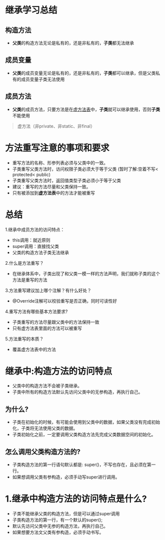 # 继承学习总结
## 构造方法
- **父类**的构造方法无论是私有的，还是非私有的，**子类**都无法继承
## 成员变量
- **父类**的成员变量无论是私有的，还是非私有的，**子类**都可以继承，但是父类私有的成员变量子类无法使用
## 成员方法
- **父类**的成员方法，只要方法是在<u>虚方法表</u>中，**子类**就可以继承使用，否则**子类**不能使用
> 虚方法（非private、非static、非final）





# 方法重写注意的事项和要求
- 重写方法的名称、形参列表必须与父类中的一致。
- 子类重写父类方法时，访问权限子类必须大于等于父类 (暂时了解:空着不写< protected< public)
- 子类重写父类方法时，返回值类型子类必须小于等于父类
- 建议：重写的方法尽量和父类保持一致。
- 只有被添加到**虚方法表**中的方法才能被重写


# 总结
1.继承中成员方法的访问特点：
- this调用：就近原则
- super调用：直接找父类
- 父类的构造方法子类无法继承

2.什么是方法重写？
- 在继承体系中，子类出现了和父类一模一样的方法声明，我们就称子类的这个方法是重写的方法

3.方法重写建议加上哪个注解？有什么好处？
- @Override注解可以校验重写是否正确，同时可读性好

4.重写方法有哪些基本方法要求?
- 子类重写的方法尽量跟父类中的方法保持一致
- 只有虚方法表里面的方法可以被重写

5.方法重写的本质？
- 覆盖虚方法表中的方法

# 继承中:构造方法的访问特点
- 父类中的构造方法不会被子类继承。
- 子类中所有的构造方法默认先访问父类中的无参构造，再执行自己。
## 为什么?
- 子类在初始化的时候，有可能会使用到父类中的数据，如果父类没有完成初始化，子类将无法使用父类的数据。
- 子类初始化之前，一定要调用父类构造方法先完成父类数据空间的初始化。
## 怎么调用父类构造方法的?
- 子类构造方法的第一行语句默认都是: super()，不写也存在，且必须在第一行。
- 如果想调用父类有参构造，必须手动写super进行调用。


# 1.继承中构造方法的访问特点是什么?
- 子类不能继承父类的构造方法，但是可以通过super调用
- 子类构造方法的第一行，有一个默认的super();
- 默认先访问父类中无参的构造方法，再执行自己。
- 如果想要方法文父类有参构造，必须手动书写。

